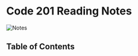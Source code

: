 # Code 201 Reading Notes

![Notes](https://www.macworld.co.uk/cmsdata/features/3618172/Notes-on-Mac_thumb1200_4-3.jpg)

## Table of Contents

